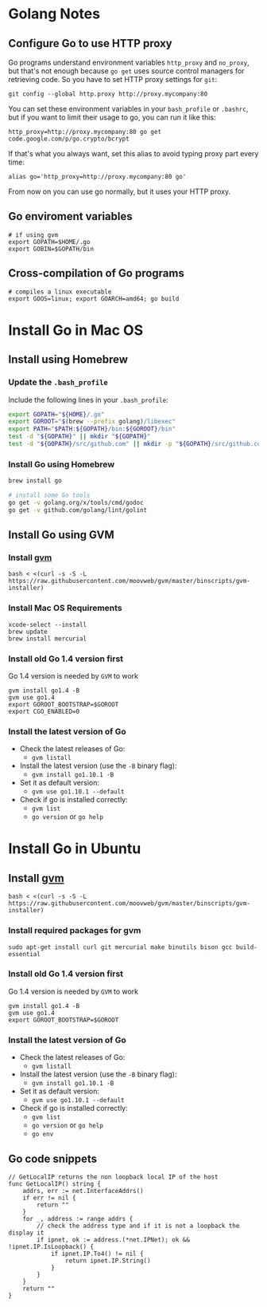 # Golang Notes

## Configure Go to use HTTP proxy 

Go programs understand environment variables `http_proxy` and `no_proxy`, but that's not enough because `go get` uses source control managers for retrieving code. So you have to set HTTP proxy settings for `git`:

```
git config --global http.proxy http://proxy.mycompany:80
```

You can set these environment variables in your `bash_profile` or `.bashrc`, but if you want to limit their usage to go, you can run it like this:

```
http_proxy=http://proxy.mycompany:80 go get code.google.com/p/go.crypto/bcrypt
```

If that's what you always want, set this alias to avoid typing proxy part every time:

```
alias go='http_proxy=http://proxy.mycompany:80 go'
```

From now on you can use go normally, but it uses your HTTP proxy.

## Go enviroment variables

```
# if using gvm
export GOPATH=$HOME/.go
export GOBIN=$GOPATH/bin

```

## Cross-compilation of Go programs

```
# compiles a linux executable
export GOOS=linux; export GOARCH=amd64; go build
```

# Install Go in Mac OS

## Install using Homebrew

### Update the `.bash_profile`

Include the following lines in your `.bash_profile`:

```bash
export GOPATH="${HOME}/.go"
export GOROOT="$(brew --prefix golang)/libexec"
export PATH="$PATH:${GOPATH}/bin:${GOROOT}/bin"
test -d "${GOPATH}" || mkdir "${GOPATH}"
test -d "${GOPATH}/src/github.com" || mkdir -p "${GOPATH}/src/github.com"
```

### Install Go using Homebrew

```bash 
brew install go

# install some Go tools
go get -v golang.org/x/tools/cmd/godoc
go get -v github.com/golang/lint/golint
```

## Install Go using GVM

### Install [gvm](https://github.com/moovweb/gvm)

```
bash < <(curl -s -S -L https://raw.githubusercontent.com/moovweb/gvm/master/binscripts/gvm-installer)
``` 

### Install Mac OS Requirements

```
xcode-select --install
brew update
brew install mercurial
```

### Install old Go 1.4 version first

Go 1.4 version is needed by ```GVM``` to work

```
gvm install go1.4 -B
gvm use go1.4
export GOROOT_BOOTSTRAP=$GOROOT
export CGO_ENABLED=0
```

### Install the latest version of Go

- Check the latest releases of Go: 
  - `gvm listall`
- Install the latest version (use the `-B` binary flag):
  - `gvm install go1.10.1 -B`
- Set it as default version:
  - `gvm use go1.10.1 --default`
- Check if go is installed correctly:
  - `gvm list`
  - `go version` or `go help`


# Install Go in Ubuntu

## Install [gvm](https://github.com/moovweb/gvm)

```
bash < <(curl -s -S -L https://raw.githubusercontent.com/moovweb/gvm/master/binscripts/gvm-installer)
``` 

### Install required packages for gvm

```
sudo apt-get install curl git mercurial make binutils bison gcc build-essential
```

### Install old Go 1.4 version first

Go 1.4 version is needed by ```GVM``` to work

```
gvm install go1.4 -B
gvm use go1.4
export GOROOT_BOOTSTRAP=$GOROOT
```

### Install the latest version of Go

- Check the latest releases of Go: 
  - `gvm listall`
- Install the latest version (use the `-B` binary flag):
  - `gvm install go1.10.1 -B`
- Set it as default version:
  - `gvm use go1.10.1 --default`
- Check if go is installed correctly:
  - `gvm list`
  - `go version` or `go help`
  - `go env`
  


## Go code snippets

```
// GetLocalIP returns the non loopback local IP of the host
func GetLocalIP() string {
    addrs, err := net.InterfaceAddrs()
    if err != nil {
        return ""
    }
    for _, address := range addrs {
        // check the address type and if it is not a loopback the display it
        if ipnet, ok := address.(*net.IPNet); ok && !ipnet.IP.IsLoopback() {
            if ipnet.IP.To4() != nil {
                return ipnet.IP.String()
            }
        }
    }
    return ""
}
```
